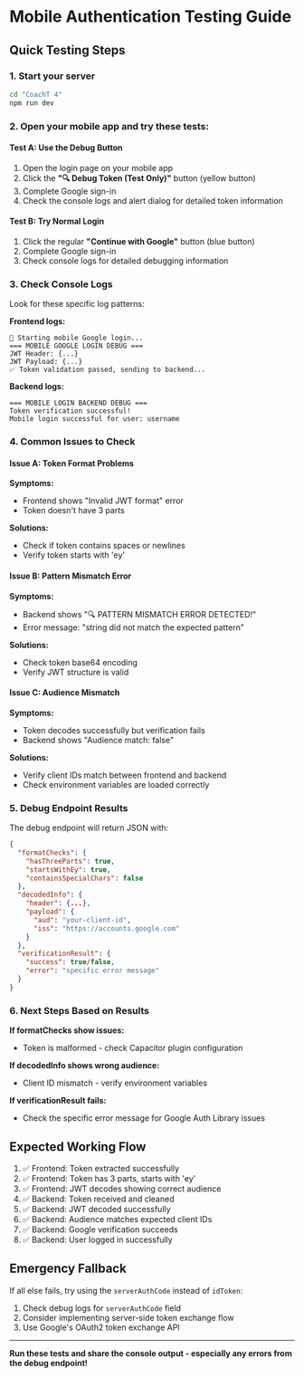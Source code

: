 # Mobile Authentication Testing Guide

## Quick Testing Steps

### 1. Start your server
```bash
cd "CoachT 4"
npm run dev
```

### 2. Open your mobile app and try these tests:

#### Test A: Use the Debug Button
1. Open the login page on your mobile app
2. Click the **"🔍 Debug Token (Test Only)"** button (yellow button)
3. Complete Google sign-in
4. Check the console logs and alert dialog for detailed token information

#### Test B: Try Normal Login
1. Click the regular **"Continue with Google"** button (blue button)  
2. Complete Google sign-in
3. Check console logs for detailed debugging information

### 3. Check Console Logs

Look for these specific log patterns:

**Frontend logs:**
```
🚀 Starting mobile Google login...
=== MOBILE GOOGLE LOGIN DEBUG ===
JWT Header: {...}
JWT Payload: {...}
✅ Token validation passed, sending to backend...
```

**Backend logs:**
```
=== MOBILE LOGIN BACKEND DEBUG ===
Token verification successful!
Mobile login successful for user: username
```

### 4. Common Issues to Check

#### Issue A: Token Format Problems
**Symptoms:** 
- Frontend shows "Invalid JWT format" error
- Token doesn't have 3 parts

**Solutions:**
- Check if token contains spaces or newlines
- Verify token starts with 'ey'

#### Issue B: Pattern Mismatch Error  
**Symptoms:**
- Backend shows "🔍 PATTERN MISMATCH ERROR DETECTED!"
- Error message: "string did not match the expected pattern"

**Solutions:**
- Check token base64 encoding
- Verify JWT structure is valid

#### Issue C: Audience Mismatch
**Symptoms:**
- Token decodes successfully but verification fails
- Backend shows "Audience match: false"

**Solutions:**
- Verify client IDs match between frontend and backend
- Check environment variables are loaded correctly

### 5. Debug Endpoint Results

The debug endpoint will return JSON with:
```json
{
  "formatChecks": {
    "hasThreeParts": true,
    "startsWithEy": true,
    "containsSpecialChars": false
  },
  "decodedInfo": {
    "header": {...},
    "payload": {
      "aud": "your-client-id",
      "iss": "https://accounts.google.com"
    }
  },
  "verificationResult": {
    "success": true/false,
    "error": "specific error message"
  }
}
```

### 6. Next Steps Based on Results

**If formatChecks show issues:**
- Token is malformed - check Capacitor plugin configuration

**If decodedInfo shows wrong audience:**
- Client ID mismatch - verify environment variables

**If verificationResult fails:**
- Check the specific error message for Google Auth Library issues

## Expected Working Flow

1. ✅ Frontend: Token extracted successfully  
2. ✅ Frontend: Token has 3 parts, starts with 'ey'
3. ✅ Frontend: JWT decodes showing correct audience
4. ✅ Backend: Token received and cleaned
5. ✅ Backend: JWT decoded successfully  
6. ✅ Backend: Audience matches expected client IDs
7. ✅ Backend: Google verification succeeds
8. ✅ Backend: User logged in successfully

## Emergency Fallback

If all else fails, try using the `serverAuthCode` instead of `idToken`:

1. Check debug logs for `serverAuthCode` field
2. Consider implementing server-side token exchange flow
3. Use Google's OAuth2 token exchange API

---

**Run these tests and share the console output - especially any errors from the debug endpoint!** 